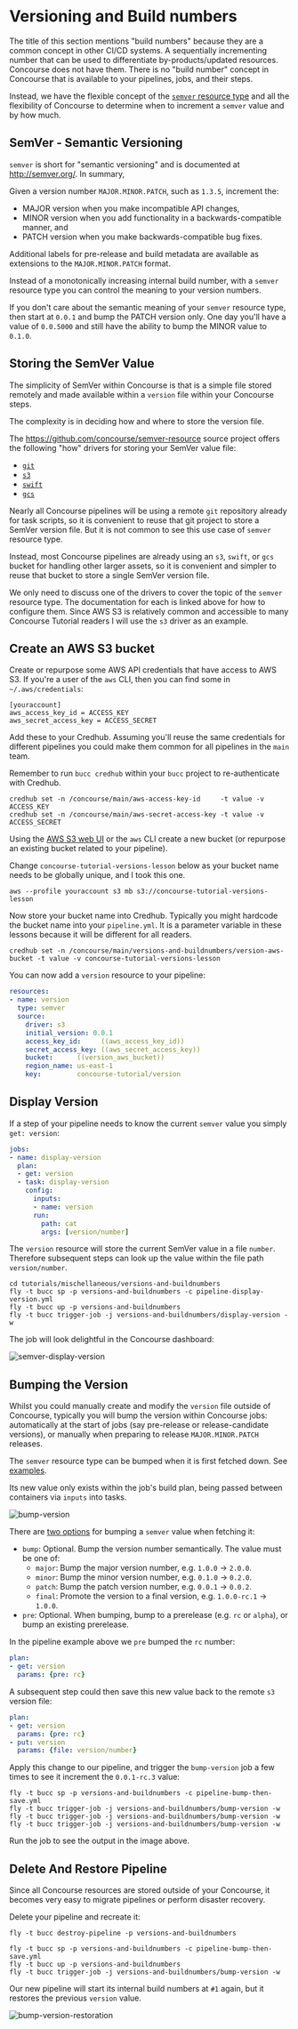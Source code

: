 # Versioning and Build numbers

The title of this section mentions "build numbers" because they are a common concept in other CI/CD systems. A sequentially incrementing number that can be used to differentiate by-products/updated resources. Concourse does not have them. There is no "build number" concept in Concourse that is available to your pipelines, jobs, and their steps.

Instead, we have the flexible concept of the [`semver` resource type](https://github.com/concourse/semver-resource#readme) and all the flexibility of Concourse to determine when to increment a `semver` value and by how much.

## SemVer - Semantic Versioning

`semver` is short for "semantic versioning" and is documented at http://semver.org/. In summary,

Given a version number `MAJOR.MINOR.PATCH`, such as `1.3.5`, increment the:

* MAJOR version when you make incompatible API changes,
* MINOR version when you add functionality in a backwards-compatible manner, and
* PATCH version when you make backwards-compatible bug fixes.

Additional labels for pre-release and build metadata are available as extensions to the `MAJOR.MINOR.PATCH` format.

Instead of a monotonically increasing internal build number, with a `semver` resource type you can control the meaning to your version numbers.

If you don't care about the semantic meaning of your `semver` resource type, then start at `0.0.1` and bump the PATCH version only. One day you'll have a value of `0.0.5000` and still have the ability to bump the MINOR value to `0.1.0`.

## Storing the SemVer Value

The simplicity of SemVer within Concourse is that is a simple file stored remotely and made available within a `version` file within your Concourse steps.

The complexity is in deciding how and where to store the version file.

The https://github.com/concourse/semver-resource source project offers the following "how" drivers for storing your SemVer value file:

* [`git`](https://github.com/concourse/semver-resource#git-driver)
* [`s3`](https://github.com/concourse/semver-resource#s3-driver)
* [`swift`](https://github.com/concourse/semver-resource#swift-driver)
* [`gcs`](https://github.com/concourse/semver-resource#gcs-driver)

Nearly all Concourse pipelines will be using a remote `git` repository already for task scripts, so it is convenient to reuse that git project to store a SemVer version file. But it is not common to see this use case of `semver` resource type.

Instead, most Concourse pipelines are already using an `s3`, `swift`, or `gcs` bucket for handling other larger assets, so it is convenient and simpler to reuse that bucket to store a single SemVer version file.

We only need to discuss one of the drivers to cover the topic of the `semver` resource type. The documentation for each is linked above for how to configure them. Since AWS S3 is relatively common and accessible to many Concourse Tutorial readers I will use the `s3` driver as an example.

## Create an AWS S3 bucket

Create or repurpose some AWS API credentials that have access to AWS S3. If you're a user of the `aws` CLI, then you can find some in `~/.aws/credentials`:

```
[youraccount]
aws_access_key_id = ACCESS_KEY
aws_secret_access_key = ACCESS_SECRET
```

Add these to your Credhub. Assuming you'll reuse the same credentials for different pipelines you could make them common for all pipelines in the `main` team.

Remember to run `bucc credhub` within your `bucc` project to re-authenticate with Credhub.

```
credhub set -n /concourse/main/aws-access-key-id     -t value -v ACCESS_KEY
credhub set -n /concourse/main/aws-secret-access-key -t value -v ACCESS_SECRET
```

Using the [AWS S3 web UI](https://console.aws.amazon.com/s3/home?region=us-east-1) or the `aws` CLI create a new bucket (or repurpose an existing bucket related to your pipeline).

Change `concourse-tutorial-versions-lesson` below as your bucket name needs to be globally unique, and I took this one.

```
aws --profile youraccount s3 mb s3://concourse-tutorial-versions-lesson
```

Now store your bucket name into Credhub. Typically you might hardcode the bucket name into your `pipeline.yml`. It is a parameter variable in these lessons because it will be different for all readers.

```
credhub set -n /concourse/main/versions-and-buildnumbers/version-aws-bucket -t value -v concourse-tutorial-versions-lesson
```

You can now add a `version` resource to your pipeline:

```yaml
resources:
- name: version
  type: semver
  source:
    driver: s3
    initial_version: 0.0.1
    access_key_id:     ((aws_access_key_id))
    secret_access_key: ((aws_secret_access_key))
    bucket:      ((version_aws_bucket))
    region_name: us-east-1
    key:         concourse-tutorial/version
```

## Display Version

If a step of your pipeline needs to know the current `semver` value you simply `get: version`:

```yaml
jobs:
- name: display-version
  plan:
  - get: version
  - task: display-version
    config:
      inputs:
      - name: version
      run:
        path: cat
        args: [version/number]
```

The `version` resource will store the current SemVer value in a file `number`. Therefore subsequent steps can look up the value within the file path `version/number`.

```
cd tutorials/mischellaneous/versions-and-buildnumbers
fly -t bucc sp -p versions-and-buildnumbers -c pipeline-display-version.yml
fly -t bucc up -p versions-and-buildnumbers
fly -t bucc trigger-job -j versions-and-buildnumbers/display-version -w
```

The job will look delightful in the Concourse dashboard:

![semver-display-version](/images/semver-display-version.png)

## Bumping the Version

Whilst you could manually create and modify the `version` file outside of Concourse, typically you will bump the version within Concourse jobs: automatically at the start of jobs (say pre-release or release-candidate versions), or manually when preparing to release `MAJOR.MINOR.PATCH` releases.

The `semver` resource type can be bumped when it is first fetched down. See [examples](https://github.com/concourse/semver-resource#example).

Its new value only exists within the job's build plan, being passed between containers via `inputs` into tasks.

![bump-version](/images/bump-version.png)

There are [two options](https://github.com/concourse/semver-resource#version-bumping-semantics) for bumping a `semver` value when fetching it:

* `bump`: Optional. Bump the version number semantically. The value must be one of:
  * `major`: Bump the major version number, e.g. `1.0.0` -> `2.0.0`.
  * `minor`: Bump the minor version number, e.g. `0.1.0` -> `0.2.0`.
  * `patch`: Bump the patch version number, e.g. `0.0.1` -> `0.0.2`.
  * `final`: Promote the version to a final version, e.g. `1.0.0-rc.1` -> `1.0.0`.
* `pre`: Optional. When bumping, bump to a prerelease (e.g. `rc` or `alpha`), or bump an existing prerelease.

In the pipeline example above we `pre` bumped the `rc` number:

```yaml
plan:
- get: version
  params: {pre: rc}
```

A subsequent step could then save this new value back to the remote `s3` version file:

```yaml
plan:
- get: version
  params: {pre: rc}
- put: version
  params: {file: version/number}
```

Apply this change to our pipeline, and trigger the `bump-version` job a few times to see it increment the `0.0.1-rc.3` value:

```
fly -t bucc sp -p versions-and-buildnumbers -c pipeline-bump-then-save.yml
fly -t bucc trigger-job -j versions-and-buildnumbers/bump-version -w
fly -t bucc trigger-job -j versions-and-buildnumbers/bump-version -w
fly -t bucc trigger-job -j versions-and-buildnumbers/bump-version -w
```

Run the job to see the output in the image above.

## Delete And Restore Pipeline

Since all Concourse resources are stored outside of your Concourse, it becomes very easy to migrate pipelines or perform disaster recovery.

Delete your pipeline and recreate it:

```
fly -t bucc destroy-pipeline -p versions-and-buildnumbers

fly -t bucc sp -p versions-and-buildnumbers -c pipeline-bump-then-save.yml
fly -t bucc up -p versions-and-buildnumbers
fly -t bucc trigger-job -j versions-and-buildnumbers/bump-version -w
```

Our new pipeline will start its internal build numbers at `#1` again, but it restores the previous `version` value.

![bump-version-restoration](/images/bump-version-restoration.png)